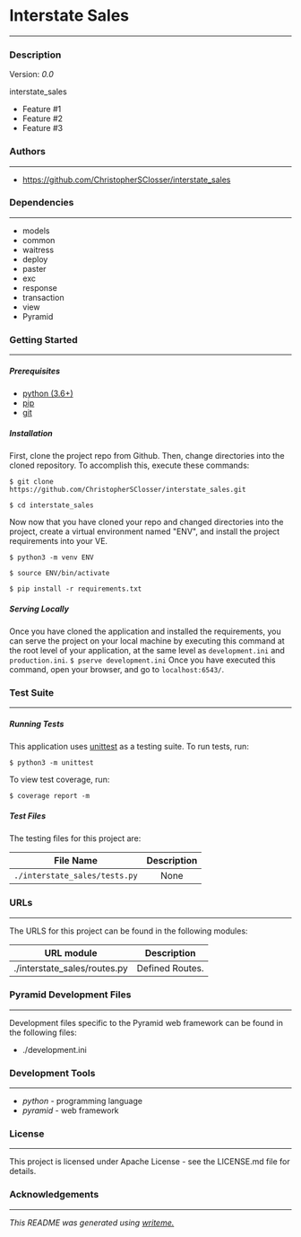 # Interstate Sales
---
### Description
Version: *0.0*

interstate_sales
* Feature #1
* Feature #2
* Feature #3

### Authors
---
* https://github.com/ChristopherSClosser/interstate_sales

### Dependencies
---
* models
* common
* waitress
* deploy
* paster
* exc
* response
* transaction
* view
* Pyramid

### Getting Started
---
##### *Prerequisites*
* [python (3.6+)](https://www.python.org/downloads/)
* [pip](https://pip.pypa.io/en/stable/)
* [git](https://git-scm.com/)

##### *Installation*
First, clone the project repo from Github. Then, change directories into the cloned repository. To accomplish this, execute these commands:

`$ git clone https://github.com/ChristopherSClosser/interstate_sales.git`

`$ cd interstate_sales`

Now now that you have cloned your repo and changed directories into the project, create a virtual environment named "ENV", and install the project requirements into your VE.

`$ python3 -m venv ENV`

`$ source ENV/bin/activate`

`$ pip install -r requirements.txt`
##### *Serving Locally*
Once you have cloned the application and installed the requirements, you can serve the project on your local machine by executing this command at the root level of your application, at the same level as `development.ini` and `production.ini`.
`$ pserve development.ini`
Once you have executed this command, open your browser, and go to `localhost:6543/`.
### Test Suite
---
##### *Running Tests*
This application uses [unittest](https://docs.python.org/3/library/unittest.html) as a testing suite. To run tests, run:

``$ python3 -m unittest``

To view test coverage, run:

``$ coverage report -m``
##### *Test Files*
The testing files for this project are:

| File Name | Description |
|:---:|:---:|
| `./interstate_sales/tests.py` | None |

### URLs
---
The URLS for this project can be found in the following modules:

| URL module | Description |
|:---:|:---:|
| ./interstate_sales/routes.py | Defined Routes. |

### Pyramid Development Files
---
Development files specific to the Pyramid web framework can be found in the following files:
* ./development.ini

### Development Tools
---
* *python* - programming language
* *pyramid* - web framework

### License
---
This project is licensed under Apache License - see the LICENSE.md file for details.
### Acknowledgements
---

*This README was generated using [writeme.](https://github.com/chelseadole/write-me)*
